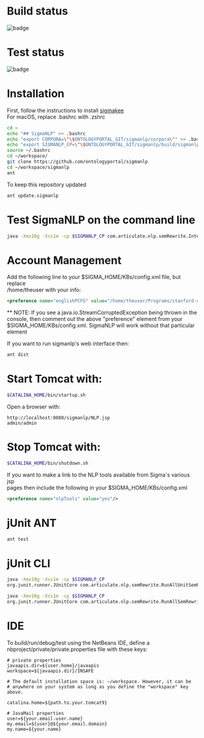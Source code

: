 # Build status

![badge](https://github.com/ontologyportal/sigmanlp/actions/workflows/ant.yml/badge.svg)

# Test status

![badge](https://github.com/ontologyportal/sigmanlp/actions/workflows/test-report.yml/badge.svg)

Installation
============

First, follow the instructions to install [sigmakee](https://github.com/ontologyportal/sigmakee)\
For macOS, replace .bashrc with .zshrc

```sh
cd ~
echo "## SigmaNLP" >> .bashrc
echo "export CORPORA=\"\$ONTOLOGYPORTAL_GIT/sigmanlp/corpora\"" >> .bashrc
echo "export SIGMANLP_CP=\"\$ONTOLOGYPORTAL_GIT/sigmanlp/build/sigmanlp.jar:$ONTOLOGYPORTAL_GIT/sigmanlp/lib/*\"" >> .bashrc
source ~/.bashrc
cd ~/workspace/
git clone https://github.com/ontologyportal/sigmanlp
cd ~/workspace/sigmanlp
ant
```

To keep this repository updated
```sh
ant update.sigmanlp
```

# Test SigmaNLP on the command line
```sh
java -Xmx10g -Xss1m -cp $SIGMANLP_CP com.articulate.nlp.semRewrite.Interpreter -i
```

Account Management
==================

Add the following line to your $SIGMA_HOME/KBs/config.xml file, but replace\
/home/theuser with your info:

```xml
<preference name="englishPCFG" value="/home/theuser/Programs/stanford-corenlp-latest/stanford-corenlp-4.5.7-models.jar"/>
```

** NOTE: If you see a java.io.StreamCorruptedException being thrown in the\
   console, then comment out the above "preference" element from your\
   $SIGMA_HOME/KBs/config.xml. SigmaNLP will work without that particular\
   element

If you want to run sigmanlp's web interface then:
```sh
ant dist
```

# Start Tomcat with:
```sh
$CATALINA_HOME/bin/startup.sh
```
Open a browser with:
```url
http://localhost:8080/sigmanlp/NLP.jsp
admin/admin
```
# Stop Tomcat with:
```sh
$CATALINA_HOME/bin/shutdown.sh
```

If you want to make a link to the NLP tools available from Sigma's various jsp\
pages then include the following in your $SIGMA_HOME/KBs/config.xml

```xml
<preference name="nlpTools" value="yes"/>
```

jUnit ANT
=========
```sh
ant test
```

jUnit CLI
=========
```sh
java -Xmx10g -Xss1m -cp $SIGMANLP_CP
org.junit.runner.JUnitCore com.articulate.nlp.semRewrite.RunAllUnitSemRewrite

java -Xmx10g -Xss1m -cp $SIGMANLP_CP
org.junit.runner.JUnitCore com.articulate.nlp.semRewrite.RunAllSemRewriteIntegTest
```

IDE
===

To build/run/debug/test using the NetBeans IDE, define a
nbproject/private/private.properties file with these keys:

    # private properties
    javaapis.dir=${user.home}/javaapis
    workspace=${javaapis.dir}/INSAFE

    # The default installation space is: ~/workspace. However, it can be
    # anywhere on your system as long as you define the "workspace" key above.

    catalina.home=${path.to.your.tomcat9}

    # JavaMail properties
    user=${your.email.user.name}
    my.email=${user}@${your.email.domain}
    my.name=${your.name}
